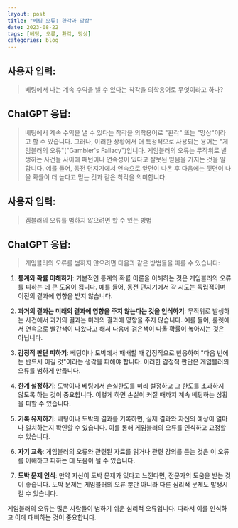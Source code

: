 ```yaml
---
layout: post
title: "베팅 오류: 환각과 망상"
date: 2023-08-22
tags: [베팅, 오류, 환각, 망상]
categories: blog
---
```


## 사용자 입력:
> 베팅에서 나는 계속 수익을 낼 수 있다는 착각을 의학용어로 무엇이라고 하나?

## ChatGPT 응답:
> 베팅에서 계속 수익을 낼 수 있다는 착각을 의학용어로 "환각" 또는 "망상"이라고 할 수 있습니다. 그러나, 이러한 상황에서 더 특정적으로 사용되는 용어는 "게임블러의 오류"("Gambler's Fallacy")입니다. 게임블러의 오류는 무작위로 발생하는 사건들 사이에 패턴이나 연속성이 있다고 잘못된 믿음을 가지는 것을 말합니다. 예를 들어, 동전 던지기에서 연속으로 앞면이 나온 후 다음에는 뒷면이 나올 확률이 더 높다고 믿는 것과 같은 착각을 의미합니다.

## 사용자 입력:
> 겜블러의 오류를 범하지 않으려면 할 수 있는 방법

## ChatGPT 응답:
> 게임블러의 오류를 범하지 않으려면 다음과 같은 방법들을 따를 수 있습니다:

1. **통계와 확률 이해하기**: 기본적인 통계와 확률 이론을 이해하는 것은 게임블러의 오류를 피하는 데 큰 도움이 됩니다. 예를 들어, 동전 던지기에서 각 시도는 독립적이며 이전의 결과에 영향을 받지 않습니다. 

2. **과거의 결과는 미래의 결과에 영향을 주지 않는다는 것을 인식하기**: 무작위로 발생하는 사건에서 과거의 결과는 미래의 결과에 영향을 주지 않습니다. 예를 들어, 룰렛에서 연속으로 빨간색이 나왔다고 해서 다음에 검은색이 나올 확률이 높아지는 것은 아닙니다.

3. **감정적 판단 피하기**: 베팅이나 도박에서 패배할 때 감정적으로 반응하여 "다음 번에는 반드시 이길 것"이라는 생각을 피해야 합니다. 이러한 감정적 판단은 게임블러의 오류를 범하게 만듭니다.

4. **한계 설정하기**: 도박이나 베팅에서 손실한도를 미리 설정하고 그 한도를 초과하지 않도록 하는 것이 중요합니다. 이렇게 하면 손실이 커질 때까지 계속 베팅하는 상황을 피할 수 있습니다.

5. **기록 유지하기**: 베팅이나 도박의 결과를 기록하면, 실제 결과와 자신의 예상이 얼마나 일치하는지 확인할 수 있습니다. 이를 통해 게임블러의 오류를 인식하고 교정할 수 있습니다.

6. **자기 교육**: 게임블러의 오류와 관련된 자료를 읽거나 관련 강의를 듣는 것은 이 오류를 이해하고 피하는 데 도움이 될 수 있습니다.

7. **도박 문제 인식**: 만약 자신이 도박 문제가 있다고 느낀다면, 전문가의 도움을 받는 것이 좋습니다. 도박 문제는 게임블러의 오류 뿐만 아니라 다른 심리적 문제도 발생시킬 수 있습니다.

게임블러의 오류는 많은 사람들이 범하기 쉬운 심리적 오류입니다. 따라서 이를 인식하고 이에 대비하는 것이 중요합니다.

